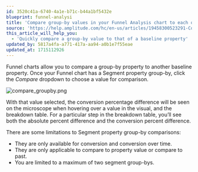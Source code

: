 ```yaml
---
id: 3520c41a-6740-4a1e-b71c-b44a1bf5432e
blueprint: funnel-analysi
title: 'Compare group-by values in your Funnel Analysis chart to each other'
source: 'https://help.amplitude.com/hc/en-us/articles/19458300523291-Compare-group-by-values-in-your-Funnel-Analysis-chart-to-each-other'
this_article_will_help_you:
  - 'Quickly compare a group-by value to that of a baseline property'
updated_by: 5817a4fa-a771-417a-aa94-a0b1e7f55eae
updated_at: 1715112926
---
```

Funnel charts allow you to compare a group-by property to another baseline property. Once your Funnel chart has a Segment property group-by, click the *Compare* dropdown to choose a value for comparison.

![compare_groupby.png](/output/img/funnel-analysis/compare-groupby-png.png)

With that value selected, the conversion percentage difference will be seen on the microscope when hovering over a value in the visual, and the breakdown table. For a particular step in the breakdown table, you’ll see both the absolute percent difference and the conversion percent difference.  
  
There are some limitations to Segment property group-by comparisons:

* They are only available for conversion and conversion over time.
* They are only applicable to compare to property value or compare to past.
* You are limited to a maximum of two segment group-bys.